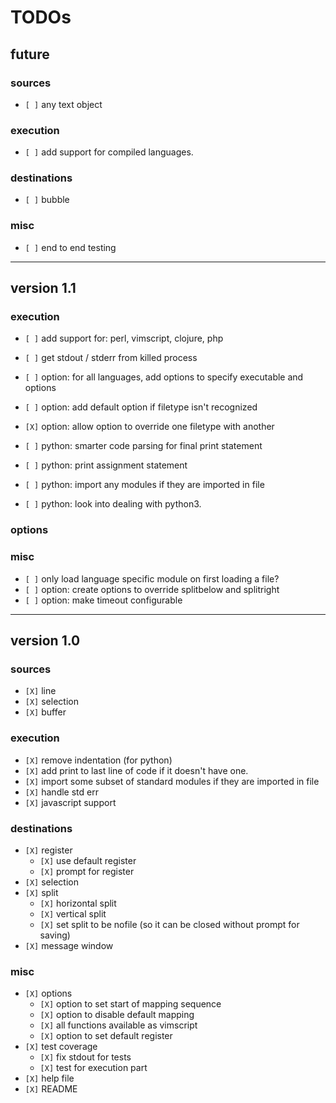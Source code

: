 # TODOs

## future

### sources

* `[ ]` any text object

### execution

* `[ ]` add support for compiled languages.

### destinations

* `[ ]` bubble

### misc

* `[ ]` end to end testing

--------------------------------------------------------------------------------

## version 1.1

### execution

* `[ ]` add support for: perl, vimscript, clojure, php
* `[ ]` get stdout / stderr from killed process
* `[ ]` option: for all languages, add options to specify executable and options
* `[ ]` option: add default option if filetype isn't recognized
* `[X]` option: allow option to override one filetype with another

* `[ ]` python: smarter code parsing for final print statement
* `[ ]` python: print assignment statement
* `[ ]` python: import any modules if they are imported in file
* `[ ]` python: look into dealing with python3.

### options

### misc

* `[ ]` only load language specific module on first loading a file?
* `[ ]` option: create options to override splitbelow and splitright
* `[ ]` option: make timeout configurable

--------------------------------------------------------------------------------

## version 1.0

### sources

* `[X]` line
* `[X]` selection
* `[X]` buffer

### execution

* `[X]` remove indentation (for python)
* `[X]` add print to last line of code if it doesn't have one.
* `[X]` import some subset of standard modules if they are imported in file
* `[X]` handle std err
* `[X]` javascript support

### destinations

* `[X]` register
    * `[X]` use default register
    * `[X]` prompt for register
* `[X]` selection
* `[X]` split
    * `[X]` horizontal split
    * `[X]` vertical split
    * `[X]` set split to be nofile (so it can be closed without prompt for saving)
* `[X]` message window

### misc

* `[X]` options
    * `[X]` option to set start of mapping sequence
    * `[X]` option to disable default mapping
    * `[X]` all functions available as vimscript
    * `[X]` option to set default register
* `[X]` test coverage
    * `[X]` fix stdout for tests
    * `[X]` test for execution part
* `[X]` help file
* `[X]` README

